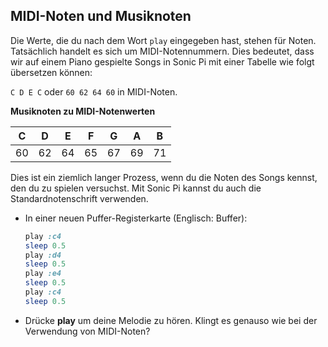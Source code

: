 ## MIDI-Noten und Musiknoten

Die Werte, die du nach dem Wort `play` eingegeben hast, stehen für Noten. Tatsächlich handelt es sich um MIDI-Notennummern. Dies bedeutet, dass wir auf einem Piano gespielte Songs in Sonic Pi mit einer Tabelle wie folgt übersetzen können:

`C D E C` oder `60 62 64 60` in MIDI-Noten.

**Musiknoten zu MIDI-Notenwerten**

| C  | D  | E  | F  | G  | A  | B  |
|:--:|:--:|:--:|:--:|:--:|:--:|:--:|
| 60 | 62 | 64 | 65 | 67 | 69 | 71 |

Dies ist ein ziemlich langer Prozess, wenn du die Noten des Songs kennst, den du zu spielen versuchst. Mit Sonic Pi kannst du auch die Standardnotenschrift verwenden.

- In einer neuen Puffer-Registerkarte (Englisch: Buffer):
    
    ```ruby
    play :c4
    sleep 0.5
    play :d4
    sleep 0.5
    play :e4
    sleep 0.5
    play :c4
    sleep 0.5
    ```

- Drücke **play** um deine Melodie zu hören. Klingt es genauso wie bei der Verwendung von MIDI-Noten?